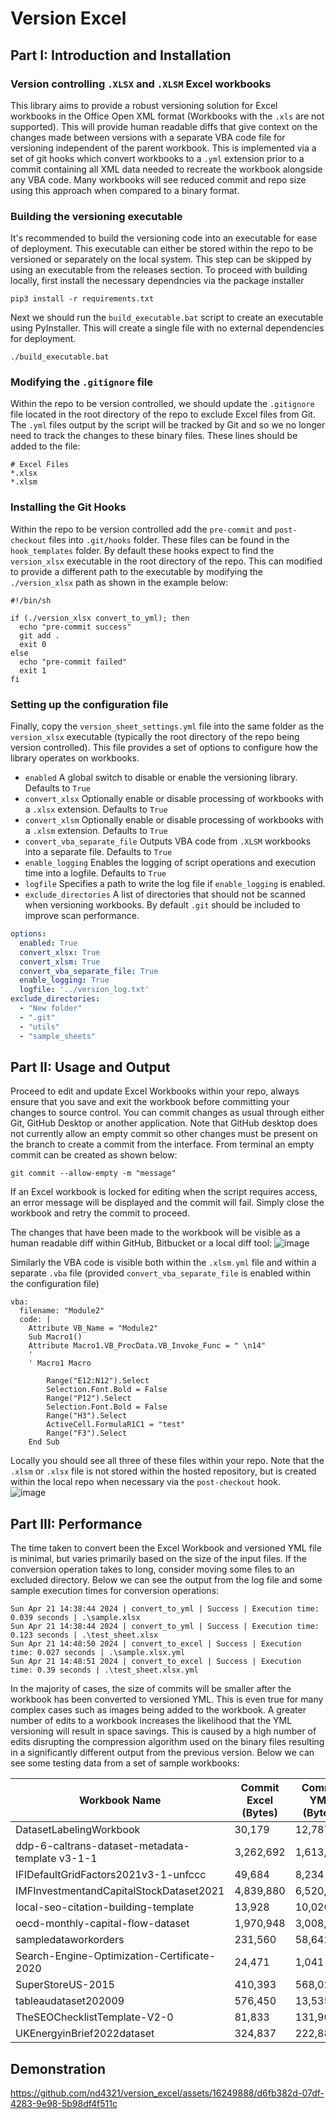 # Version Excel

## Part I: Introduction and Installation

### Version controlling `.XLSX` and `.XLSM` Excel workbooks

This library aims to provide a robust versioning solution for Excel workbooks in the Office Open XML format (Workbooks with the `.xls` are not supported). This will provide human readable diffs that give context on the changes made between versions with a separate VBA code file for versioning independent of the parent workbook. This is implemented via a set of git hooks which convert workbooks to a `.yml` extension prior to a commit containing all XML data needed to recreate the workbook alongside any VBA code. Many workbooks will see reduced commit and repo size using this approach when compared to a binary format.

### Building the versioning executable
It's recommended to build the versioning code into an executable for ease of deployment.  This executable can either be stored within the repo to be versioned or separately on the local system. This step can be skipped by using an executable from the releases section.  To proceed with building locally, first install the necessary dependncies via the package installer
```
pip3 install -r requirements.txt
```

Next we should run the `build_executable.bat` script to create an executable using PyInstaller. This will create a single file with no external dependencies for deployment. 
```
./build_executable.bat
```

### Modifying the `.gitignore` file
Within the repo to be version controlled, we should update the `.gitignore` file located in the root directory of the repo to exclude Excel files from Git. The `.yml` files output by the script will be tracked by Git and so we no longer need to track the changes to these binary files. These lines should be added to the file:
```
# Excel Files
*.xlsx
*.xlsm
```

### Installing the Git Hooks
Within the repo to be version controlled add the `pre-commit` and `post-checkout` files into `.git/hooks` folder. These files can be found in the `hook_templates` folder. By default these hooks expect to find the `version_xlsx` executable in the root directory of the repo. This can modified to provide a different path to the executable by modifying the `./version_xlsx` path as shown in the example below:
```
#!/bin/sh

if (./version_xlsx convert_to_yml); then
  echo "pre-commit success"
  git add .
  exit 0
else
  echo "pre-commit failed"
  exit 1
fi
```

### Setting up the configuration file
Finally, copy the `version_sheet_settings.yml` file into the same folder as the `version_xlsx` executable (typically the root directory of the repo being version controlled). This file provides a set of options to configure how the library operates on workbooks.

- `enabled` A global switch to disable or enable the versioning library. Defaults to `True`
- `convert_xlsx` Optionally enable or disable processing of workbooks with a `.xlsx` extension. Defaults to `True`
- `convert_xlsm` Optionally enable or disable processing of workbooks with a `.xlsm` extension. Defaults to `True`
- `convert_vba_separate_file` Outputs VBA code from `.XLSM` workbooks into a separate file. Defaults to `True`
- `enable_logging` Enables the logging of script operations and execution time into a logfile. Defaults to `True`
- `logfile` Specifies a path to write the log file if `enable_logging` is enabled.
- `exclude_directories` A list of directories that should not be scanned when versioning workbooks. By default `.git` should be included to improve scan performance.

```yml
options: 
  enabled: True
  convert_xlsx: True
  convert_xlsm: True
  convert_vba_separate_file: True
  enable_logging: True
  logfile: '../version_log.txt'
exclude_directories:
  - "New folder"
  - ".git"
  - "utils"
  - "sample_sheets"
```

## Part II: Usage and Output
Proceed to edit and update Excel Workbooks within your repo, always ensure that you save and exit the workbook before committing your changes to source control.  You can commit changes as usual through either Git, GitHub Desktop or another application. Note that GitHub desktop does not currently allow an empty commit so other changes must be present on the branch to create a commit from the interface. From terminal an empty commit can be created as shown below:
```
git commit --allow-empty -m "message"
```

If an Excel workbook is locked for editing when the script requires access, an error message will be displayed and the commit will fail. Simply close the workbook and retry the commit to proceed. 

The changes that have been made to the workbook will be visible as a human readable diff within GitHub, Bitbucket or a local diff tool:
![image](https://github.com/nd4321/version_excel/assets/16249888/9de9b6df-420a-4a3d-bff5-c8b05b5cd9fe)

Similarly the VBA code is visible both within the `.xlsm.yml` file and within a separate `.vba` file (provided `convert_vba_separate_file` is enabled within the configuration file)
```vba
vba: 
  filename: "Module2"
  code: |
    Attribute VB_Name = "Module2"
    Sub Macro1()
    Attribute Macro1.VB_ProcData.VB_Invoke_Func = " \n14"
    '
    ' Macro1 Macro

        Range("E12:N12").Select
        Selection.Font.Bold = False
        Range("P12").Select
        Selection.Font.Bold = False
        Range("H3").Select
        ActiveCell.FormulaR1C1 = "test"
        Range("F3").Select
    End Sub
```

Locally you should see all three of these files within your repo. Note that the `.xlsm` or `.xlsx` file is not stored within the hosted repository, but is created within the local repo when necessary via the `post-checkout` hook.  
![image](https://github.com/nd4321/version_excel/assets/16249888/3e8943bc-8cfa-499f-abe2-b65e36a39b17)

## Part III: Performance

The time taken to convert been the Excel Workbook and versioned YML file is minimal, but varies primarily based on the size of the input files. If the conversion operation takes to long, consider moving some files to an excluded directory. Below we can see the output from the log file and some sample execution times for conversion operations:
```
Sun Apr 21 14:38:44 2024 | convert_to_yml | Success | Execution time: 0.039 seconds | .\sample.xlsx
Sun Apr 21 14:38:44 2024 | convert_to_yml | Success | Execution time: 0.123 seconds | .\test_sheet.xlsx
Sun Apr 21 14:48:50 2024 | convert_to_excel | Success | Execution time: 0.027 seconds | .\sample.xlsx.yml
Sun Apr 21 14:48:51 2024 | convert_to_excel | Success | Execution time: 0.39 seconds | .\test_sheet.xlsx.yml
```

In the majority of cases, the size of commits will be smaller after the workbook has been converted to versioned YML.  This is even true for many complex cases such as images being added to the workbook.  A greater number of edits to a workbook increases the likelihood that the YML versioning will result in space savings. This is caused by a high number of edits disrupting the compression algorithm used on the binary files resulting in a significantly different output from the previous version. Below we can see some testing data from a set of sample workbooks:

| Workbook Name                                   | Commit Excel (Bytes) | Commit YML (Bytes) | Space Savings | Notes |
| ----------------------------------------------- | -------------------- | ------------------ | ------------- | ----- |
| DatasetLabelingWorkbook                         | 30,179               | 12,787             | 57.63%        |       |
| ddp-6-caltrans-dataset-metadata-template v3-1-1 | 3,262,692            | 1,613,138          | 50.56%        | Image |
| IFIDefaultGridFactors2021v3-1-unfccc            | 49,684               | 8,234              | 83.43%        |       |
| IMFInvestmentandCapitalStockDataset2021         | 4,839,880            | 6,520,781          | \-34.73%      |       |
| local-seo-citation-building-template            | 13,928               | 10,020             | 28.06%        |       |
| oecd-monthly-capital-flow-dataset               | 1,970,948            | 3,008,095          | \-52.62%      |       |
| sampledataworkorders                            | 231,560              | 58,642             | 74.68%        |       |
| Search-Engine-Optimization-Certificate-2020     | 24,471               | 1,041              | 95.75%        |       |
| SuperStoreUS-2015                               | 410,393              | 568,024            | \-38.41%      |       |
| tableaudataset202009                            | 576,450              | 13,535             | 97.65%        |       |
| TheSEOChecklistTemplate-V2-0                    | 81,833               | 131,900            | \-61.18%      |       |
| UKEnergyinBrief2022dataset                      | 324,837              | 222,880            | 31.39%        |

## Demonstration 

https://github.com/nd4321/version_excel/assets/16249888/d6fb382d-07df-4283-9e98-5b98df4f511c



